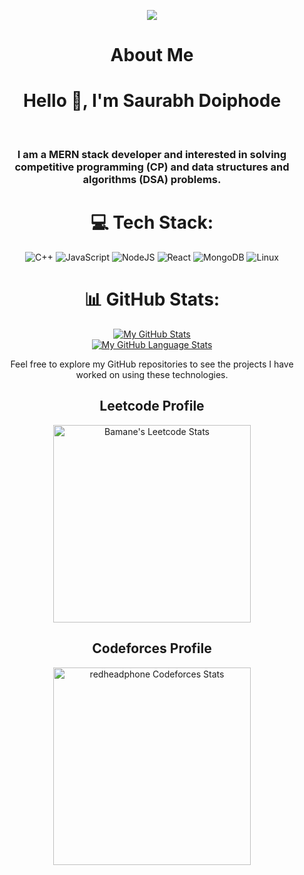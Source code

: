 <div align="center">

![](https://komarev.com/ghpvc/?username=themonstersd13&color=blue)

# About Me

<h1>Hello 👋, I'm Saurabh Doiphode</h1><br><h3> I am a MERN stack developer and interested in solving competitive programming (CP) and data structures and algorithms (DSA) problems.</h3>


# 💻 Tech Stack:
![C++](https://img.shields.io/badge/c++-%2300599C.svg?style=for-the-badge&logo=c%2B%2B&logoColor=white) 
![JavaScript](https://img.shields.io/badge/javascript-%23323330.svg?style=for-the-badge&logo=javascript&logoColor=%23F7DF1E) 
![NodeJS](https://img.shields.io/badge/node.js-6DA55F?style=for-the-badge&logo=node.js&logoColor=white) 
![React](https://img.shields.io/badge/react-%2320232a.svg?style=for-the-badge&logo=react&logoColor=%2361DAFB) 
![MongoDB](https://img.shields.io/badge/MongoDB-%234ea94b.svg?style=for-the-badge&logo=mongodb&logoColor=white) 
![Linux](https://img.shields.io/badge/Linux-FCC624?style=for-the-badge&logo=linux&logoColor=black) 

# 📊 GitHub Stats:

[![My GitHub Stats](https://github-readme-stats.vercel.app/api/?username=themonstersd13&count_private=true&theme=tokyonight&showicons=true)]()<br>
[![My GitHub Language Stats](https://github-readme-stats.vercel.app/api/top-langs/?username=themonstersd13&langs_count=5&theme=tokyonight)]()

Feel free to explore my GitHub repositories to see the projects I have worked on using these technologies.
<span>

## Leetcode Profile

<a href="https://leetcode.com/saurabhdoiphode1335">
<img height="316" src="https://leetcard.jacoblin.cool/saurabhdoiphode1335?theme=dark&font=Ubuntu&cache=14400&ext=contest&sheets=https://gist.githubusercontent.com/RedHeadphone/5e715e284c89cace8f5fa09f7fb930b8/raw/ec0be570f114124b1a2156a660d67baa0ab5639d/leetcode_stats_card.css" alt="Bamane's Leetcode Stats"/>
</a>

## Codeforces Profile

<a href="https://codeforces.com/profile/saurabh.doiphode">
<img height="316" src="https://codeforces-readme-stats.vercel.app/api/card?username=saurabh.doiphode&theme=github_dark&force_username=true&border_color=404040" alt="redheadphone Codeforces Stats"/>
</a>

</span>


</div>